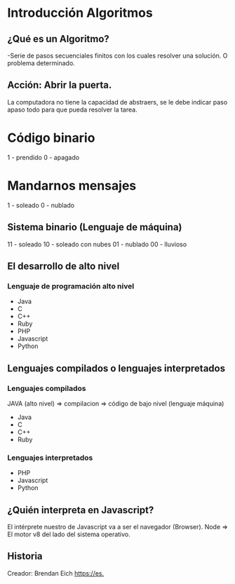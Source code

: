 # Introducción Algoritmos
## ¿Qué es un Algoritmo?

-Serie de pasos secuenciales finitos con los cuales resolver una solución. O problema determinado.

## Acción: Abrir la puerta.
La computadora no tiene la capacidad de abstraers, se le debe indicar paso apaso todo para que pueda resolver la tarea.

# Código binario

1 - prendido
0 - apagado

# Mandarnos mensajes

1 - soleado
0 - nublado

## Sistema binario (Lenguaje de máquina)
11 - soleado
10 - soleado con nubes
01 - nublado
00 - lluvioso

## El desarrollo de alto nivel

### Lenguaje de programación alto nivel
* Java
* C
* C++
* Ruby
* PHP
* Javascript
* Python

## Lenguajes compilados o lenguajes interpretados

### Lenguajes compilados
JAVA (alto nivel) => compilacion => código de bajo nivel (lenguaje máquina)
* Java
* C
* C++
* Ruby

### Lenguajes interpretados
* PHP
* Javascript
* Python


## ¿Quién interpreta en Javascript?
El intérprete nuestro de Javascript va a ser el navegador (Browser).
Node => El motor v8 del lado del sistema operativo.

## Historia
Creador: Brendan Eich
<https://es.>

